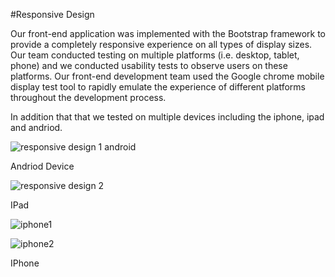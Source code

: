 #Responsive Design

Our front-end application was implemented with the Bootstrap framework to provide a completely responsive experience on all types of display sizes.  Our team conducted testing on multiple platforms (i.e. desktop, tablet, phone) and we conducted usability tests to observe users on these platforms.  Our front-end development team used the Google chrome mobile display test tool to rapidly emulate the experience of different platforms throughout the development process.

In addition that that we tested on multiple devices including the iphone, ipad and andriod.

![responsive design 1 android](https://cloud.githubusercontent.com/assets/16209237/11982781/3d5cf1c6-a97c-11e5-82a5-ce587d331999.jpg)

Andriod Device


![responsive design 2](https://cloud.githubusercontent.com/assets/16209237/11982894/3e2c1536-a97d-11e5-97a9-97c3142ab213.jpg)

IPad


![iphone1](https://cloud.githubusercontent.com/assets/12210285/8511914/ca796054-22f8-11e5-9198-b056da1dd2fb.jpeg)

![iphone2](https://cloud.githubusercontent.com/assets/12210285/8511917/ca7e7c92-22f8-11e5-988a-2bb3b41c77f8.jpeg)

IPhone
